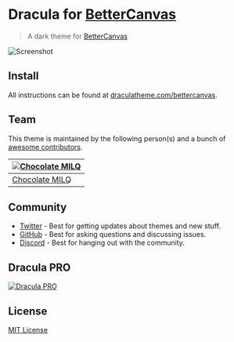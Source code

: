 ﻿# Dracula for [BetterCanvas](https://www.bettercanvas.org)

> A dark theme for [BetterCanvas](https://www.bettercanvas.org)

![Screenshot](./screenshot.png)

## Install

All instructions can be found at [draculatheme.com/bettercanvas](https://draculatheme.com/bettercanvas).

## Team

This theme is maintained by the following person(s) and a bunch of [awesome contributors](https://github.com/dracula/bettercanvas/graphs/contributors).

| [![Chocolate MILQ](https://github.com/chocolatemilq.png?size=100)](https://github.com/chocolatemilq) |
| ---------------------------------------------------------------------------------------------------- |
| [Chocolate MILQ](https://github.com/chocolatemilq)                                                   |

## Community

- [Twitter](https://twitter.com/draculatheme) - Best for getting updates about themes and new stuff.
- [GitHub](https://github.com/dracula/dracula-theme/discussions) - Best for asking questions and discussing issues.
- [Discord](https://draculatheme.com/discord-invite) - Best for hanging out with the community.

## Dracula PRO

[![Dracula PRO](./.github/dracula-pro.png)](https://draculatheme.com/pro)

## License

[MIT License](./LICENSE)
